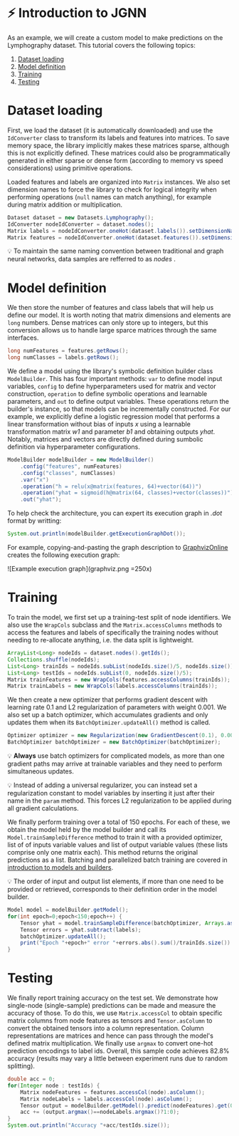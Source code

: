 # :zap: Introduction to JGNN

As an example, we will create a custom model to make predictions on the Lymphography dataset.
This tutorial covers the following topics:

1. [Dataset loading](#dataset-loading)
2. [Model definition](#model-definition)
3. [Training](#training)
4. [Testing](#testing)

# Dataset loading
First, we load the dataset (it is automatically downloaded) and use the `IdConverter` class
to transform its labels and features into matrices. To save memory space, the library implicitly
makes these matrices sparse, although this is not explicitly defined. These matrices could also
be programmatically generated in either sparse or dense form (according to memory vs speed
considerations) using primitive operations.

Loaded features and labels are organized into `Matrix` instances. We also set dimension names
to force the library to check for logical integrity when performing operations (`null` names
can match anything), for example during matrix addition or multiplication.

```java
Dataset dataset = new Datasets.Lymphography();
IdConverter nodeIdConverter = dataset.nodes();
Matrix labels = nodeIdConverter.oneHot(dataset.labels()).setDimensionName("samples", "features");
Matrix features = nodeIdConverter.oneHot(dataset.features()).setDimensionName("samples", "classes");
```

:bulb: To maintain the same naming convention between traditional and graph neural networks, 
data samples are refferred to as *nodes* .

# Model definition
We then store the number of features and class labels that will help us define our model. It
is worth noting that matrix dimensions and elements are `long` numbers. Dense matrices can only
store up to integers, but this conversion allows us to handle large sparce matrices through the
same interfaces.

```java
long numFeatures = features.getRows();
long numClasses = labels.getRows();
```

We define a model using the library's symbolic definition builder class `ModelBuilder`. This
has four important methods: `var` to define model input variables, `config` to define
hyperparameters used for matrix and vector construction,
`operation` to define symbolic operations and learnable parameters,
and `out` to define output variables.
These operations return the builder's instance, so that models can be incrementally constructed.
For our example, we explicitly define a logistic regression model that performs a linear transformation
without bias of inputs *x* using a learnable transformation matrix *w1* and parameter *b1* 
and obtaining outputs *yhat*. Notably, matrices and vectors are directly defined during sumbolic
definition via hyperparameter configurations.

```java
ModelBuilder modelBuilder = new ModelBuilder()
	.config("features", numFeatures)
	.config("classes", numClasses)
	.var("x")
	.operation("h = relu(x@matrix(features, 64)+vector(64))")
	.operation("yhat = sigmoid(h@matrix(64, classes)+vector(classes))")
	.out("yhat");
```

To help check the architecture, you can expert its execution graph in *.dot* format
by writting:

```java
System.out.println(modelBuilder.getExecutionGraphDot());
```

For example, copying-and-pasting the graph description to [GraphvizOnline](https://dreampuf.github.io/GraphvizOnline/) creates the following execution graph:

![Example execution graph](graphviz.png =250x)

# Training
To train the model, we first set up a training-test split of node identifiers. We also use the `WrapCols`
subclass and the `Matrix.accessColumns` methods to access the features and labels of specifically the
training nodes without needing to re-allocate anything, i.e. the data split is lightweight.

```java
ArrayList<Long> nodeIds = dataset.nodes().getIds();
Collections.shuffle(nodeIds);
List<Long> trainIds = nodeIds.subList(nodeIds.size()/5, nodeIds.size());
List<Long> testIds = nodeIds.subList(0, nodeIds.size()/5);
Matrix trainFeatures = new WrapCols(features.accessColumns(trainIds));
Matrix trainLabels = new WrapCols(labels.accessColumns(trainIds));
```

We then create a new optimizer that performs gradient descent with learning rate 0.1 
and L2 regularization of parameters with weight 0.001. We also set up a batch optimizer, which accumulates gradients and only updates them when its `BatchOptimizer.updateAll()` method is called.

```java
Optimizer optimizer = new Regularization(new GradientDescent(0.1), 0.001);
BatchOptimizer batchOptimizer = new BatchOptimizer(batchOptimizer);
```

:bulb: **Always** use batch optimizers for complicated models, as more than one gradient paths may arrive
at trainable variables and they need to perform simultaneous updates.

:bulb: Instead of adding a universal regularizer, you can instead set a regularization constant
to model variables by inserting it just after their name in the `param` method. This forces
L2 regularization to be applied during all gradient calculations.


We finally perform training over a total of 150 epochs. For each of these, we obtain the model held by the model builder
and call its `Model.trainSampleDifference` method to train it with a provided optimizer, list of of inputs variable
values and list of output variable values (these lists comprise only one matrix each). This method returns the original
predictions as a list. Batching and parallelized batch training are covered in [introduction to models and builders](Models.md).

:bulb: The order of input and output list elements, if more than one need to be provided or retrieved, corresponds to
their definition order in the model builder.

```java
Model model = modelBuilder.getModel();
for(int epoch=0;epoch<150;epoch++) {
	Tensor yhat = model.trainSampleDifference(batchOptimizer, Arrays.asList(features), Arrays.asList(labels)).get(0);
	Tensor errors = yhat.subtract(labels);
	batchOptimizer.updateAll();
	print("Epoch "+epoch+" error "+errors.abs().sum()/trainIds.size())
}
```

# Testing
We finally report training accuracy on the test set. We demonstrate how single-node (single-sample) predictions can be
made and measure the accuracy of those. To do this, we use `Matrix.accessCol` to obtain specific matrix columns from node
features as tensors and `Tensor.asColumn` to convert the obtained tensors into a column representation. Column representations
are matrices and hence can pass through the model's defined matrix multiplication. We finally use `argmax` to convert one-hot 
prediction encodings to label ids. Overall, this sample code achieves 82.8% accuracy (results may vary a little between experiment
runs due to random splitting).

```java
double acc = 0;
for(Integer node : testIds) {
	Matrix nodeFeatures = features.accessCol(node).asColumn();
	Matrix nodeLabels = labels.accessCol(node).asColumn();
	Tensor output = modelBuilder.getModel().predict(nodeFeatures).get(0);
	acc += (output.argmax()==nodeLabels.argmax()?1:0);
}
System.out.println("Accuracy "+acc/testIds.size());
```
